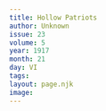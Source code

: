 ```yaml
---
title: Hollow Patriots
author: Unknown
issue: 23
volume: 5
year: 1917
month: 21
day: VI
tags:
layout: page.njk
image:
---
```



